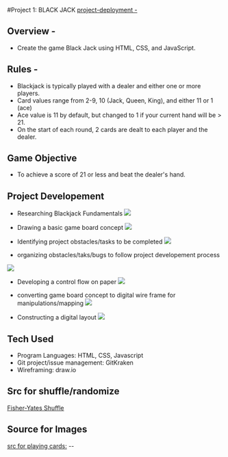 #Project 1: BLACK JACK
[project-deployment -](https://sageguy09.github.io/ga-project1-blackjack/) 

## Overview - 
- Create the game Black Jack using HTML, CSS, and JavaScript. 
## Rules -
- Blackjack is typically played with a dealer and either one or more players. 
- Card values range from 2-9, 10 (Jack, Queen, King), and either 11 or 1 (ace)
- Ace value is 11 by default, but changed to 1 if your current hand will be > 21. 
- On the start of each round, 2 cards are dealt to each player and the dealer.

## Game Objective
- To achieve a score of 21 or less and beat the dealer's hand.

## Project Developement

- Researching Blackjack Fundamentals
![](https://imgur.com/Tg8l06q.jpg)

- Drawing a basic game board concept
![](https://imgur.com/5DECL33.jpg)

- Identifying project obstacles/tasks to be completed
![](https://imgur.com/5YkVJF1.jpg)

- organizing obstacles/taks/bugs to follow project developement process

![](https://imgur.com/2Jtylwz.jpg)

- Developing a control flow on paper
![](https://imgur.com/EPtOFhb.jpg)

- converting game board concept to digital wire frame for manipulations/mapping
![](https://imgur.com/wsyToVu.jpg)

- Constructing a digital layout 
![](https://imgur.com/d0KvPcT.jpg)

## Tech Used
- Program Languages: HTML, CSS, Javascript
- Git project/issue management: GitKraken
- Wireframing: draw.io

## Src for shuffle/randomize

[Fisher-Yates Shuffle](https://en.wikipedia.org/wiki/Fisher%E2%80%93Yates_shuffle#Fisher_and_Yates'_original_method)


## Source for Images

[src for playing cards:](https://code.google.com/archive/p/vector-playing-cards/downloads) --
